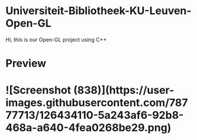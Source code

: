 # Universiteit-Bibliotheek-KU-Leuven-Open-GL
Hi, this is our Open-GL project using C++

<h1>Preview<h1>
![Screenshot (838)](https://user-images.githubusercontent.com/78777713/126434110-5a243af6-92b8-468a-a640-4fea0268be29.png)

